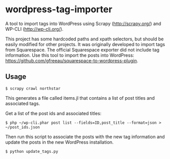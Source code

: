 wordpress-tag-importer
======================

A tool to import tags into WordPress using Scrapy (http://scrapy.org/) and WP-CLI (http://wp-cli.org/).

This project has some hardcoded paths and xpath selectors, but should be easily modified for other projects.  It was originally developed to import tags from Squarespace.  The official Squarespace exporter did not include tag information.  Use this tool to import the posts into WordPress: https://github.com/gfreeau/squarespace-to-wordpress-plugin.

Usage
-----

    $ scrapy crawl northstar

This generates a file called items.jl that contains a list of post titles and associated tags.

Get a list of the post ids and associated titles:

    $ php ~/wp-cli.phar post list --fields=ID,post_title --format=json > ~/post_ids.json

Then run this script to associate the posts with the new tag information and update the posts in the new WordPress installation.

    $ python update_tags.py

